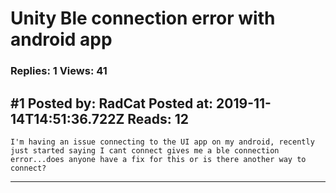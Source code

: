# Unity Ble connection error with android app

### Replies: 1 Views: 41

## \#1 Posted by: RadCat Posted at: 2019-11-14T14:51:36.722Z Reads: 12

```
I'm having an issue connecting to the UI app on my android, recently just started saying I cant connect gives me a ble connection error...does anyone have a fix for this or is there another way to connect?
```

---
